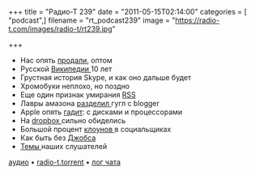 +++
title = "Радио-Т 239"
date = "2011-05-15T02:14:00"
categories = [ "podcast",]
filename = "rt_podcast239"
image = "https://radio-t.com/images/radio-t/rt239.jpg"

+++

- Нас опять [продали](http://internetno.net/2011/05/13/sdelka-microsoft-i-skype-analiz-perspektiv-mnenijj-ocenok/), оптом
- Русской [Википедии ](http://habrahabr.ru/blogs/wikipedia/119105/)10 лет
- Грустная история Skype, и как оно дальше будет
- Хромобуки неплохо, но поздно
- Еще один признак умирания [RSS](http://habrahabr.ru/blogs/microformats/119188/)
- Лавры амазона [разделил ](http://networkeffect.allthingsd.com/20110513/long-blogger-outage-almost-over-google-says-back-to-normal-soon/)гугл с blogger
- Apple опять [гадит](http://www.macrumors.com/2011/05/12/apple-restricts-hard-drive-replacements-on-new-imacs/): с дисками и процессорами
- На [dropbox ](http://www.wired.com/threatlevel/2011/05/dropbox-ftc/)сильно обиделись
- Большой процент [клоунов ](http://techcrunch.com/2011/05/13/gary-vaynerchuk-social-media-clowns-tctv/)в социальщиках
- Как быть без [Джобса](http://www.cultofmac.com/steve-jobs-believes-apple-will-ok-without-him/93945)
- [Темы ](http://new.radio-t.com/2011/05/239.html)наших слушателей

[аудио](http://archive.rucast.net/radio-t/media/rt_podcast239.mp3) • [radio-t.torrent](http://www.radio-t.com/torrents/rt_podcast239.mp3.torrent) • [лог чата](http://chat.radio-t.com/logs/radio-t-239.html)<audio src="http://archive.rucast.net/radio-t/media/rt_podcast239.mp3" preload="none"></audio>
